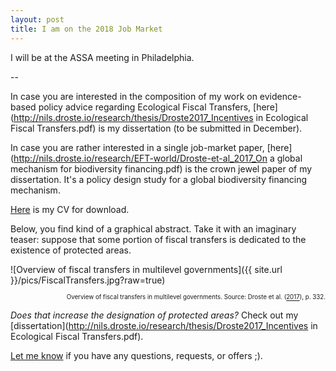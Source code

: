 ```yaml
---
layout: post
title: I am on the 2018 Job Market
---
```

<div class="message">
  I will be at the ASSA meeting in Philadelphia.
</div>

--

In case you are interested in the composition of my work on evidence-based policy advice regarding Ecological Fiscal Transfers, [here](http://nils.droste.io/research/thesis/Droste2017_Incentives in Ecological Fiscal Transfers.pdf) is my dissertation (to be submitted in December).

In case you are rather interested in a single job-market paper, [here](http://nils.droste.io/research/EFT-world/Droste-et-al_2017_On a global mechanism for biodiversity financing.pdf) is the crown jewel paper of my dissertation. It's a policy design study for a global biodiversity financing mechanism.

[Here](http://nils.droste.io/research/CV/CV2017ND.pdf) is my CV for download.

Below, you find kind of a graphical abstract. Take it with an imaginary teaser: suppose that some portion of fiscal transfers is dedicated to the existence of protected areas.

![Overview of fiscal transfers in multilevel governments]({{ site.url }}/pics/FiscalTransfers.jpg?raw=true)
<p style="text-align: right;"><sup><sup> Overview of fiscal transfers in multilevel governments. Source: Droste et al. (<a href="https://link.springer.com/chapter/10.1007/978-3-319-56091-5_18">2017</a>), p. 332. </sup></sup></p>

*Does that increase the designation of protected areas?* Check out my [dissertation](http://nils.droste.io/research/thesis/Droste2017_Incentives in Ecological Fiscal Transfers.pdf).

[Let me know](mailto:nils@droste.io) if you have any questions, requests, or offers ;).
